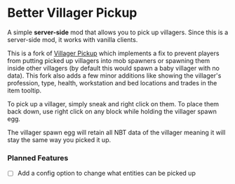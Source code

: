 # Better Villager Pickup
A simple **server-side** mod that allows you to pick up villagers.
Since this is a server-side mod, it works with vanilla clients.

This is a fork of [Villager Pickup](https://modrinth.com/mod/villager-pickup) which implements a fix to prevent players from putting picked up villagers into mob spawners or spawning them inside other villagers (by default this would spawn a baby villager with no data).
This fork also adds a few minor additions like showing the villager's profession, type, health, workstation and bed locations and trades in the item tooltip.

To pick up a villager, simply sneak and right click on them.
To place them back down, use right click on any block while holding the villager spawn egg.

The villager spawn egg will retain all NBT data of the villager meaning it will stay the same way you picked it up.

### Planned Features
- [ ] Add a config option to change what entities can be picked up
